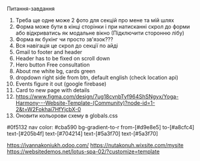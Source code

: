 Питання-завдання

1. Треба ще одне може 2 фото для секцій про мене та мій шлях
2. Форма може бути в кінці сторінки і при натисканні скрол до форми або відкриватись як модальне вікно (Підключити сторонню лібу)
3. Форма як букінг чи просто зв'язок???
4. Вся навігація це скрол до секції по айді
5. Gmail to footer and header
6. Header has to be fixed on scroll down
7. Hero button Free consultation
8. About me white bg, cards green
9. dropdown right side from btn, default english (check location api)
10. Events figure it out (google firebase)
11. Card to new page with details
12. https://www.figma.com/design/7ug18cvnbTyf964ShSNgyx/Yoga-Harmony---Website-Template-(Community)?node-id=1-2&t=W2Fokhai7HfYjcbX-0
13. Оновити кольорови схему в globals.css

#0f5132
nav color: #cba590
bg-gradient-to-r from-[#d9e8e5] to-[#a8cfc4]
text-[#205b4f]
text-[#704214]
text-[#5a3f70]
text-[#5a3f70]

https://ivannakoniukh.odoo.com/
https://nutakonuh.wixsite.com/mysite
https://websitedemos.net/lotus-spa-02/?customize=template
